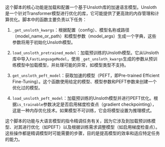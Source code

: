 这个脚本的核心功能是加载和配置一个基于Unsloth库的加速语言模型。Unsloth是一个针对Transformer模型进行优化的库，它可能提供了更高效的内存管理和计算优化。脚本中的函数主要负责以下任务：

1. `_get_unsloth_kwargs`：根据配置（config）、模型名称或路径（model_name_or_path）和模型参数（model_args）生成一个字典，这些参数将用于初始化Unsloth模型。

2. `load_unsloth_pretrained_model`：加载预训练的Unsloth模型。它从Unsloth库中导入`FastLanguageModel`，使用 `_get_unsloth_kwargs`生成的参数从预训练模型中加载模型，并处理可能的异常，如模型类型不支持。

3. `get_unsloth_peft_model`：获取加速的模型（PEFT，即Pre-trained Efficient Fine-Tuning）。这个函数使用给定的模型、模型参数和PEFT参数来创建一个优化过的模型。

4. `load_unsloth_peft_model`：加载预训练的Unsloth模型并进行PEFT优化。根据`is_trainable`参数决定是否启用梯度检查点（gradient checkpointing），这是一种内存优化技术。如果模型不可训练，它会将模型设置为推理模式。

这个脚本的功能与大语言模型的指令精调任务有关，因为它涉及到加载预训练模型、对其进行优化（如PEFT）以及根据训练需求调整模型（如启用梯度检查点）。这些操作都是精调模型时可能需要的步骤，目的是提高模型的效率和适应特定任务的能力。
